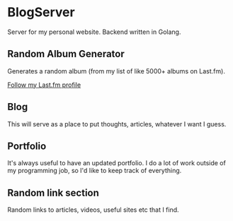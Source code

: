 # BlogServer
Server for my personal website. Backend written in Golang.

## Random Album Generator
Generates a random album (from my list of like 5000+ albums on Last.fm).

[Follow my Last.fm profile](https://www.last.fm/user/jessicaward25)
 
## Blog
This will serve as a place to put thoughts, articles, whatever I want I guess.

## Portfolio
It's always useful to have an updated portfolio. I do a lot of work outside of my programming job, so I'd like to keep track of everything.

## Random link section
Random links to articles, videos, useful sites etc that I find.

